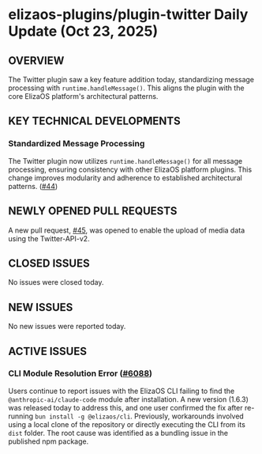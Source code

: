# elizaos-plugins/plugin-twitter Daily Update (Oct 23, 2025)
## OVERVIEW 
The Twitter plugin saw a key feature addition today, standardizing message processing with `runtime.handleMessage()`. This aligns the plugin with the core ElizaOS platform's architectural patterns.

## KEY TECHNICAL DEVELOPMENTS

### Standardized Message Processing
The Twitter plugin now utilizes `runtime.handleMessage()` for all message processing, ensuring consistency with other ElizaOS platform plugins. This change improves modularity and adherence to established architectural patterns. ([#44](https://github.com/elizaos-plugins/plugin-twitter/pull/44))

## NEWLY OPENED PULL REQUESTS
A new pull request, [#45](https://github.com/elizaos-plugins/plugin-twitter/pull/45), was opened to enable the upload of media data using the Twitter-API-v2.

## CLOSED ISSUES
No issues were closed today.

## NEW ISSUES
No new issues were reported today.

## ACTIVE ISSUES
### CLI Module Resolution Error ([#6088](https://github.com/elizaos-plugins/plugin-twitter/issues/6088))
Users continue to report issues with the ElizaOS CLI failing to find the `@anthropic-ai/claude-code` module after installation. A new version (1.6.3) was released today to address this, and one user confirmed the fix after re-running `bun install -g @elizaos/cli`. Previously, workarounds involved using a local clone of the repository or directly executing the CLI from its `dist` folder. The root cause was identified as a bundling issue in the published npm package.